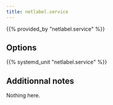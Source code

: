 ```yaml
---
title: netlabel.service
---
```


{{% provided_by "netlabel.service" %}}

## Options

{{% systemd_unit "netlabel.service" %}}

## Additionnal notes

Nothing here.